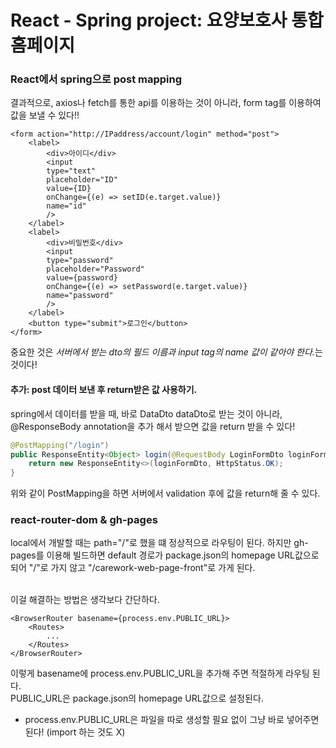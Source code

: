 # React - Spring project: 요양보호사 통합 홈페이지

### React에서 spring으로 post mapping

결과적으로, axios나 fetch를 통한 api를 이용하는 것이 아니라, form tag를 이용하여 값을 보낼 수 있다!!

```JS
<form action="http://IPaddress/account/login" method="post">
    <label>
        <div>아이디</div>
        <input
        type="text"
        placeholder="ID"
        value={ID}
        onChange={(e) => setID(e.target.value)}
        name="id"
        />
    </label>
    <label>
        <div>비밀번호</div>
        <input
        type="password"
        placeholder="Password"
        value={password}
        onChange={(e) => setPassword(e.target.value)}
        name="password"
        />
    </label>
    <button type="submit">로그인</button>
</form>
```

중요한 것은 <i>서버에서 받는 dto의 필드 이름과 input tag의 name 값이 같아야 한다.</i>는 것이다!

#### 추가: post 데이터 보낸 후 return받은 값 사용하기.

spring에서 데이터를 받을 때, 바로 DataDto dataDto로 받는 것이 아니라, @ResponseBody annotation을 추가 해서 받으면 값을 return 받을 수 있다!

```java
@PostMapping("/login")
public ResponseEntity<Object> login(@RequestBody LoginFormDto loginFormDto) {
    return new ResponseEntity<>(loginFormDto, HttpStatus.OK);
}
```

위와 같이 PostMapping을 하면 서버에서 validation 후에 값을 return해 줄 수 있다.

### react-router-dom & gh-pages

local에서 개발할 때는 path="/"로 했을 떄 정상적으로 라우팅이 된다. 하지만 gh-pages를 이용해 빌드하면 default 경로가 package.json의 homepage URL값으로 되어 "/"로 가지 않고 "/carework-web-page-front"로 가게 된다.<br><br>

이걸 해결하는 방법은 생각보다 간단하다.

```JS
<BrowserRouter basename={process.env.PUBLIC_URL}>
    <Routes>
        ...
    </Routes>
</BrowserRouter>
```

이렇게 basename에 process.env.PUBLIC_URL을 추가해 주면 적절하게 라우팅 된다.<br>
PUBLIC_URL은 package.json의 homepage URL값으로 설정된다.<br>

- process.env.PUBLIC_URL은 파일을 따로 생성할 필요 없이 그냥 바로 넣어주면 된다! (import 하는 것도 X)
